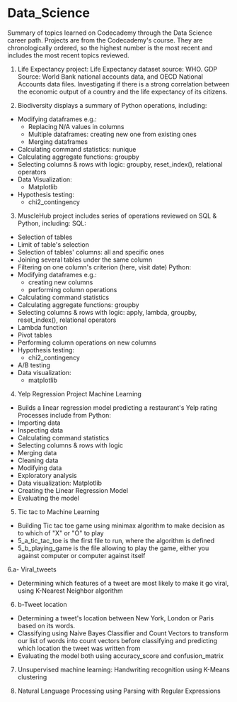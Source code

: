 # Data_Science
Summary of topics learned on Codecademy through the Data Science career path. 
Projects are from the Codecademy's course.
They are chronologically ordered, so the highest number is the most recent and includes the most recent topics reviewed.  


1. Life Expectancy project:
Life Expectancy dataset source: WHO. 
GDP Source: World Bank national accounts data, and OECD National Accounts data files.
Investigating if there is a strong correlation between the economic output of a country and the life expectancy of its citizens.  

2. Biodiversity displays a summary of Python operations, including: 
- Modifying dataframes e.g.: 
  - Replacing N/A values in columns
  - Multiple dataframes: creating new one from existing ones
  - Merging dataframes 
- Calculating command statistics: nunique
- Calculating aggregate functions: groupby 
- Selecting columns & rows with logic: groupby, reset_index(), relational operators   
- Data Visualization: 
  - Matplotlib
- Hypothesis testing:
  - chi2_contingency 
 

3. MuscleHub project includes series of operations reviewed on SQL & Python, including:
SQL: 
- Selection of tables
- Limit of table's selection
- Selection of tables' columns: all and specific ones 
- Joining several tables under the same column 
- Filtering on one column's criterion (here, visit date) 
Python: 
- Modifying dataframes e.g.: 
  - creating new columns
  - performing column operations 
- Calculating command statistics
- Calculating aggregate functions: groupby
- Selecting columns & rows with logic: apply, lambda, groupby, reset_index(), relational operators
- Lambda function 
- Pivot tables 
- Performing column operations on new columns 
- Hypothesis testing:
  - chi2_contingency 
- A/B testing
- Data visualization:
  - matplotlib

4. Yelp Regression Project 
Machine Learning 
- Builds a linear regression model predicting a restaurant's Yelp rating
Processes include from Python:
- Importing data
- Inspecting data
- Calculating command statistics
- Selecting columns & rows with logic
- Merging data 
- Cleaning data 
- Modifying data 
- Exploratory analysis 
- Data visualization: Matplotlib
- Creating the Linear Regression Model 
- Evaluating the model 

5. Tic tac to 
Machine Learning 
- Building Tic tac toe game using minimax algorithm to make decision as to which of "X" or "O" to play 
- 5_a_tic_tac_toe is the first file to run, where the algorithm is defined
- 5_b_playing_game is the file allowing to play the game, either you against computer or computer against itself

6.a- Viral_tweets 
- Determining which features of a tweet are most likely to make it go viral, using K-Nearest Neighbor algorithm 
6. b-Tweet location
- Determining a tweet's location between New York, London or Paris based on its words.
- Classifying using Naive Bayes Classifier and Count Vectors to transform our list of words into count vectors before classifying and predicting which location the tweet was written from 
- Evaluating the model both using accuracy_score and confusion_matrix

7. Unsupervised machine learning: Handwriting recognition using K-Means clustering

8. Natural Language Processing using Parsing with Regular Expressions 

